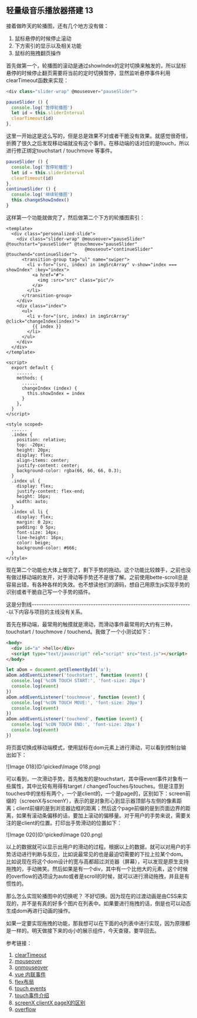 ## 轻量级音乐播放器搭建 13



接着做昨天的轮播图，还有几个地方没有做：

1. 鼠标悬停的时候停止滚动
2. 下方索引的显示以及相关功能
3. 鼠标的拖拽翻页操作

首先做第一个，轮播图的滚动是通过showIndex的定时切换来触发的，所以鼠标悬停的时候停止翻页需要将当前的定时切换暂停，显然监听悬停事件利用clearTimeout函数来实现：

```js
<div class="slider-wrap" @mouseover="pauseSlider">

pauseSlider () {
  console.log('暂停轮播图')
  let id = this.sliderInterval
  clearTimeout(id)
},
```

这里一开始这是这么写的，但是总是效果不对或者干脆没有效果。就感觉很奇怪，折腾了很久之后发现移动端就没有这个事件。在移动端的话对应的是touch，所以进行修正绑定touchstart   / touchmove 等事件。

```js
pauseSlider () {
  console.log('暂停轮播图')
  let id = this.sliderInterval
  clearTimeout(id)
},
continueSlider () {
  console.log('继续轮播图')
  this.changeShowIndex()
}
```

这样第一个功能就做完了，然后做第二个下方的轮播图索引：

```vue
<template>
  <div class="personalized-slide">
    <div class="slider-wrap" @mouseover="pauseSlider" @touchstart="pauseSlider" @touchmove="pauseSlider"
                              @mouseout="continueSlider" @touchend="continueSlider">
      <transition-group tag="ul" name="swiper">
        <li v-for="(src, index) in imgSrcArray" v-show="index === showIndex" :key="index">
          <a href="#">
            <img :src="src" class="pic"/>
          </a>
        </li>
      </transition-group>
    </div>
    <div class="index">
      <ul>
        <li v-for="(src, index) in imgSrcArray" @click="changeIndex(index)">
          {{ index }}
        </li>
      </ul>
    </div>
  </div>
</template>

<script>
  export default {
	......
    methods: {
      ...... 
      changeIndex (index) {
        this.showIndex = index
      }
    },
  }
</script>

<style scoped>
  ......
  .index {
    position: relative;
    top: -20px;
    height: 20px;
    display: flex;
    align-items: center;
    justify-content: center;
    background-color: rgba(66, 66, 66, 0.3);
  }
  .index ul {
    display: flex;
    justify-content: flex-end;
    height: 16px;
    width: auto;
  }
  .index ul li {
    display: flex;
    margin: 0 2px;
    padding: 0 5px;
    font-size: 14px;
    line-height: 16px;
    color: beige;
    background-color: #666;
  }
</style>
```

现在第二个功能也大体上做完了，剩下手势的拖动。这个功能比较棘手，之前也没有做过移动端的发开，对于滑动等手势还不是很了解。之前使用bette-scroll总是容易出错，有各种各样的失效。也不想读他们的源码，想自己用原生js实现手势的识别或者干脆自己写一个手势的插件。

这是分割线--------------------------------------------------------------------以下内容与项目的主线没有关系。

首先在移动端，最常用的触摸就是滑动，而滑动事件最常用的大约有三种，touchstart / touchmove / touchend。我做了一个小测试如下：

```html
<body>
  <div id="a" >hello</div>
  <script type="text/javascript" rel="script" src="test.js"></script>
</body>
```

```js
let aDom = document.getElementById('a');
aDom.addEventListener('touchstart', function (event) {
  console.log('%cON TOUCH START:', 'font-size: 20px')
  console.log(event)
})
aDom.addEventListener('touchmove', function (event) {
  console.log('%cON TOUCH MOVE:', 'font-size: 20px')
  console.log(event)
})
aDom.addEventListener('touchend', function (event) {
  console.log('%cON TOUCH END:', 'font-size: 20px')
  console.log(event)
})
```

将页面切换成移动端模式，使用鼠标在dom元素上进行滑动，可以看到控制台输出如下：

![Image 018](D:\picked\Image 018.png)

可以看到，一次滑动手势，首先触发的是touchstart，其中得event事件对象有一些属性，其中比较有用得有target / changedTouches与touches。但是注意到touches中的坐标有两个，一个是client的，一个是page的，区别如下：screen前缀的（screenX与screenY），表示的是对象形心到显示器顶部与左侧的像素距离；client前缀的是到浏览器边框的距离；然后这个page前缀的是到页面边界的距离，如果有滚动条偏移的话，要加上滚动的偏移量。对于用户的手势来说，需要关注的是client的位置。打印出手势滑动的位置如下：

![Image 020](D:\picked\Image 020.png)

以上的数据就可以显示出用户的滑动的过程。根据以上的数据，就可以对用户的手势活动进行判断与反应，比如说最常见的也是最迫切需要的下拉上拉某个dom。比如说现在将这个dom设计的宽与高都超过浏览器（屏幕），可以发现是原生支持拖拽的，手动微笑。然后如果是有一个div，其中有一个比他大的元素，这个时候的overflow的选项设为auto或者是scroll的时候，就可以进行滑动拖拽，并且是有惯性的。

那么怎么实现轮播图中的切换呢？ 不好切换。因为现在的过渡动画是由CSS来实现的，并不是有真的好多个图片在列表中。如果要进行拖拽的话，倒是也可以动态生成dom再进行动画的操作。

如果一定要实现拖拽的功能，那我想可以在下面的dj列表中进行实现，因为原理都是一样的。明天做接下来的dj小的展示组件，今天查寝，要早回去。













参考链接：

1. [clearTimeout](https://developer.mozilla.org/zh-CN/docs/Web/API/WindowTimers/clearTimeout)
2. [mouseover](https://developer.mozilla.org/en-US/docs/Web/Events/mouseover)
3. [onmouseover](https://developer.mozilla.org/zh-CN/docs/Web/API/GlobalEventHandlers/onmouseover)
4. [vue 内联事件](https://cn.vuejs.org/v2/guide/events.html#内联处理器里的方法)
5. [flex布局](http://blog.csdn.net/magneto7/article/details/70854472)
6. [touch events](https://developer.mozilla.org/zh-CN/docs/Web/API/Touch_events)
7. [touch事件介绍](http://caibaojian.com/mobile-touch-event.html)
8. [screenX clientX pageX的区别](http://blog.csdn.net/lzding/article/details/45437707)
9. [overflow](https://developer.mozilla.org/zh-CN/docs/Web/CSS/overflow)